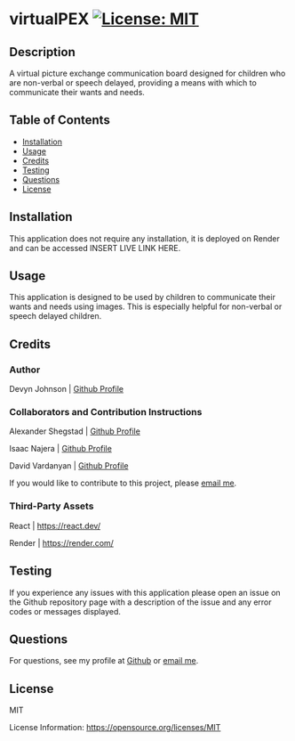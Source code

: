 # virtualPEX [![License: MIT](https://img.shields.io/badge/License-MIT-yellow.svg)](https://opensource.org/licenses/MIT)
            
## Description
<p>A virtual picture exchange communication board designed for children who are non-verbal or speech delayed, providing a means with which to communicate their wants and needs.</p>
            
## Table of Contents
- [Installation](#installation)
- [Usage](#usage)
- [Credits](#credits)
- [Testing](#testing)
- [Questions](#questions)
- [License](#license)
            
## Installation
<p>This application does not require any installation, it is deployed on Render and can be accessed INSERT LIVE LINK HERE.</p>
            
## Usage
<p>This application is designed to be used by children to communicate their wants and needs using images. This is especially helpful for non-verbal or speech delayed children.</p>
            
## Credits

### Author
<p>Devyn Johnson | <a href="https://github.com/DevynJohnson">Github Profile</a></p>
        
### Collaborators and Contribution Instructions
<p>Alexander Shegstad | <a href="https://github.com/AMShegstad">Github Profile</a></p><p>Isaac Najera | <a href="https://github.com/isaacenajera">Github Profile</a></p><p>David Vardanyan | <a href="https://github.com/dvard777">Github Profile</a></p>
<p>If you would like to contribute to this project, please <a href="mailto:dljohnson1313@gmail.com">email me</a>.</p>
            
### Third-Party Assets
<p>React | <a href="https://react.dev/">https://react.dev/</a></p><p>Render | <a href="https://render.com/">https://render.com/</a></p>

## Testing
<p>If you experience any issues with this application please open an issue on the Github repository page with a description of the issue and any error codes or messages displayed.</p>

## Questions
<p>For questions, see my profile at <a href="https://github.com/DevynJohnson">Github</a> or <a href="mailto:dljohnson1313@gmail.com">email me</a>.</p>
            
## License
<p>MIT</p>
<p>License Information: <a href="https://opensource.org/licenses/MIT">https://opensource.org/licenses/MIT</a></p>
